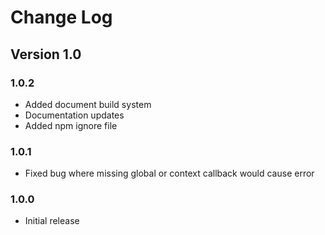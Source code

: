 # Change Log

## Version 1.0

### 1.0.2
* Added document build system
* Documentation updates
* Added npm ignore file

### 1.0.1
* Fixed bug where missing global or context callback would cause error

### 1.0.0
* Initial release
